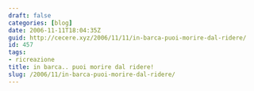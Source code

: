 ```yaml
---
draft: false
categories: [blog]
date: 2006-11-11T18:04:35Z
guid: http://cecere.xyz/2006/11/11/in-barca-puoi-morire-dal-ridere/
id: 457
tags:
- ricreazione
title: in barca.. puoi morire dal ridere!
slug: /2006/11/in-barca-puoi-morire-dal-ridere/
---
```


<div>
</div>